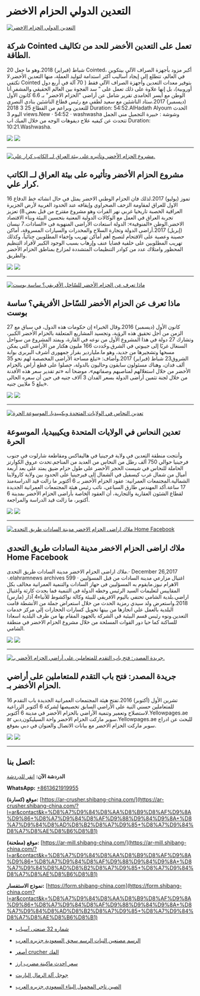 # التعدين الدولي الحزام الاخضر

<a href="https://swt.shibang-china.com/?l=ar&img&k=%D8%A7%D9%84%D8%AA%D8%B9%D8%AF%D9%8A%D9%86+%D8%A7%D9%84%D8%AF%D9%88%D9%84%D9%8A+%D8%A7%D9%84%D8%AD%D8%B2%D8%A7%D9%85+%D8%A7%D9%84%D8%A7%D8%AE%D8%B6%D8%B1" target="_blank">![التعدين الدولي الحزام الاخضر](http://static.shibang-china.com/all-800x300/1085.jpg)</a>

## شركة Cointed تعمل على التعدين الأخضر للحد من تكاليف الطاقة.
20 شباط (فبراير) 2018.وهو ما جعل Cointed، أكبر مزود بأجهزة الصراف الآلي بيتكوين في العالم، تتطلع إلى إيجاد أساليب أكثر استدامة لتوليد العملة، منها التعدين الأخضر.لا تكتفي Cointed بتوفير معدات التعدين وأجهزة الصراف الآلي فقط ( 70 آلة في أربع دول أوروبية)، بل إنها علاوة على ذلك تعمل على ” سد الفجوة بين العالم الحقيقي والمشفر.أنا الوطن مع أيسر الحامدى تقرير شامل عن أراضى &quot;الحزام الاخضر&quot; بـ 6.6 كانون الأول (ديسمبر) 2017.ستاد الناشئين مع سعيد لطفي مع رئيس قطاع الناشئين بنادي النصري للتعدين وبراعم من القطاع 25 3 2018 Duration: 54:52.AlHadath Alyoum الحدث اليوم 3 views.New &middot; 54:52 &middot; washwasha وشوشة : خبيرة التجميل منى الجمل تتحدث عن كيفيه علاج ديفوهات الوجه من خلال الميك اب Duration: 10:21.Washwasha.


<a href="https://whatsapp.shibangsoft.com/WhatsApp.php" target="_blank" title="WhatsApp">![](http://static.shibang-china.com/icon/whatsapp.png)</a> <a href="https://swt.shibang-china.com/?l=ar&icon&k=%D8%A7%D9%84%D8%AA%D8%B9%D8%AF%D9%8A%D9%86+%D8%A7%D9%84%D8%AF%D9%88%D9%84%D9%8A+%D8%A7%D9%84%D8%AD%D8%B2%D8%A7%D9%85+%D8%A7%D9%84%D8%A7%D8%AE%D8%B6%D8%B1" target="_blank">![](http://static.shibang-china.com/icon/chat-ar.png)</a>

---

<a href="https://swt.shibang-china.com/?l=ar&img&k=%D8%A7%D9%84%D8%AA%D8%B9%D8%AF%D9%8A%D9%86+%D8%A7%D9%84%D8%AF%D9%88%D9%84%D9%8A+%D8%A7%D9%84%D8%AD%D8%B2%D8%A7%D9%85+%D8%A7%D9%84%D8%A7%D8%AE%D8%B6%D8%B1" target="_blank">![مشروع الحزام الأخضر وتأثيره على بيئة العراق لــ الكاتب كرار علي.](http://static.shibang-china.com/all-800x300/1000.jpg)</a>

## مشروع الحزام الأخضر وتأثيره على بيئة العراق لــ الكاتب كرار علي.
16 تموز (يوليو) 2017.لذلك فان الحزام الوطني الاخضر يمثل في حال انشائه خط الدفاع الاول للعراق لمقاومة الزحف الصحراوي وإيقافه عند الحدود الغربية لأرض الجزيرة العراقية الخصبة تاريخيا غربي نهر الفرات وهو مشروع مقترح من قبل بعض.8) تعزيز تجربة العراق في العمل مع الوكالات الدولية المعنية بتحسين البيئة وبناء الاقتصاد الاخضر.الوطن  «المنوفية»: الدولة استعادت الأراضى المنهوبة فى «السادات.7 نيسان (إبريل) 2017.أراضى الدولة وتجارة السلاح والمخدرات والسيارات المسروقة، أماكن حصينة وعصية على الاقتحام لتصبح أهم أماكن تهريب وإخفاء المطلوبين جنائياً، وكذلك تهريب المطلوبين على خلفية قضايا عنف وإرهاب بسبب الوجود الكبير لأفراد التنظيم المحظور وامتلاك عدد من كوادر التنظيمات المتشددة لمزارع بمناطق الحزام الأخضر والطريق.


<a href="https://whatsapp.shibangsoft.com/WhatsApp.php" target="_blank" title="WhatsApp">![](http://static.shibang-china.com/icon/whatsapp.png)</a> <a href="https://swt.shibang-china.com/?l=ar&icon&k=%D8%A7%D9%84%D8%AA%D8%B9%D8%AF%D9%8A%D9%86+%D8%A7%D9%84%D8%AF%D9%88%D9%84%D9%8A+%D8%A7%D9%84%D8%AD%D8%B2%D8%A7%D9%85+%D8%A7%D9%84%D8%A7%D8%AE%D8%B6%D8%B1" target="_blank">![](http://static.shibang-china.com/icon/chat-ar.png)</a>

---

<a href="https://swt.shibang-china.com/?l=ar&img&k=%D8%A7%D9%84%D8%AA%D8%B9%D8%AF%D9%8A%D9%86+%D8%A7%D9%84%D8%AF%D9%88%D9%84%D9%8A+%D8%A7%D9%84%D8%AD%D8%B2%D8%A7%D9%85+%D8%A7%D9%84%D8%A7%D8%AE%D8%B6%D8%B1" target="_blank">![ماذا تعرف عن الحزام الأخضر للسّاحل الأفريقي؟ ساسة بوست](http://static.shibang-china.com/all-800x300/783.jpg)</a>

## ماذا تعرف عن الحزام الأخضر للسّاحل الأفريقي؟ ساسة بوست
27 كانون الأول (ديسمبر) 2016.وقال الخبراء إن حكومات هذه الدول، في سباق مع الزمن من أجل تحقيق هذه الرؤية، وتجسيد المشاريع المتعلقة بالحزام الأخضر الكبير، وتشارك 27 دولة في هذا المشروع الأول من نوعه في القارة، ويمتد المشروع من سواحل السنغال غربًا إلى جيبوتي في الشرق.وحُددت 166 مليون هكتار من الأراضي التي يمكن مسحها وتشجيرها من جديد، وهو ما.ملياردير بقرار جمهورى أشرف البربرى بوابة الشروق23 شباط (فبراير) 2017.وأضاف: «تبلغ مساحة الأراضى المخصصة لهم نحو 35 ألف فدان، وهناك مسئولون سابقون وحاليون بالدولة، حصلوا على قطع أراض بالحزام الأخضر من خلال استغلالهم لمناصبهم وصفاتهم»، موضحا أنه «تم تقدير سعر هذه الأفدنة من خلال لجنة تثمين أراضى الدولة بسعر الفدان 3 آلاف جنيه فى حين أن سعره الحالى يبلغ 5 ملايين جنيه».


<a href="https://whatsapp.shibangsoft.com/WhatsApp.php" target="_blank" title="WhatsApp">![](http://static.shibang-china.com/icon/whatsapp.png)</a> <a href="https://swt.shibang-china.com/?l=ar&icon&k=%D8%A7%D9%84%D8%AA%D8%B9%D8%AF%D9%8A%D9%86+%D8%A7%D9%84%D8%AF%D9%88%D9%84%D9%8A+%D8%A7%D9%84%D8%AD%D8%B2%D8%A7%D9%85+%D8%A7%D9%84%D8%A7%D8%AE%D8%B6%D8%B1" target="_blank">![](http://static.shibang-china.com/icon/chat-ar.png)</a>

---

<a href="https://swt.shibang-china.com/?l=ar&img&k=%D8%A7%D9%84%D8%AA%D8%B9%D8%AF%D9%8A%D9%86+%D8%A7%D9%84%D8%AF%D9%88%D9%84%D9%8A+%D8%A7%D9%84%D8%AD%D8%B2%D8%A7%D9%85+%D8%A7%D9%84%D8%A7%D8%AE%D8%B6%D8%B1" target="_blank">![تعدين النحاس في الولايات المتحدة ويكيبيديا، الموسوعة الحرة](http://static.shibang-china.com/all-800x300/545.jpg)</a>

## تعدين النحاس في الولايات المتحدة ويكيبيديا، الموسوعة الحرة
وأنتجت منطقة التعدين في ولاية فرجينيا في هاليفاكس ومقاطعة شارلوت في جنوب فرجينيا حوالي 750 ألف رطل من النحاس من العديد من المناجم.تحدث عروق الكوارتز الحاملة للنحاس في شيست الحجر الأخضر على طول حزام ضيق يمتد على بعد أربعة أميال من شمال غرب كيسفيل في الشمال إلى فيرجينيا على الحدود بين ولاية كارولاينا الشمالية.المجتمعات العمرانية: عقود الحزام الأخضر بـ 6 أكتوبر ما زالت قيد الدراسةمنذ 17 ساعة.أكد المهندس طارق السباعي، نائب رئيس هيئة المجتمعات العمرانية الجديدة لقطاع الشئون العقارية والتجارية، أن العقود الخاصة بأراضى الحزام الأخضر بمدينة 6 أكتوبر، ما زالت قيد الدراسة والمراجعة.


<a href="https://whatsapp.shibangsoft.com/WhatsApp.php" target="_blank" title="WhatsApp">![](http://static.shibang-china.com/icon/whatsapp.png)</a> <a href="https://swt.shibang-china.com/?l=ar&icon&k=%D8%A7%D9%84%D8%AA%D8%B9%D8%AF%D9%8A%D9%86+%D8%A7%D9%84%D8%AF%D9%88%D9%84%D9%8A+%D8%A7%D9%84%D8%AD%D8%B2%D8%A7%D9%85+%D8%A7%D9%84%D8%A7%D8%AE%D8%B6%D8%B1" target="_blank">![](http://static.shibang-china.com/icon/chat-ar.png)</a>

---

<a href="https://swt.shibang-china.com/?l=ar&img&k=%D8%A7%D9%84%D8%AA%D8%B9%D8%AF%D9%8A%D9%86+%D8%A7%D9%84%D8%AF%D9%88%D9%84%D9%8A+%D8%A7%D9%84%D8%AD%D8%B2%D8%A7%D9%85+%D8%A7%D9%84%D8%A7%D8%AE%D8%B6%D8%B1" target="_blank">![ملاك اراضى الحزام الاخضر مدينة السادات طريق التحدى Home Facebook](http://static.shibang-china.com/all-800x300/790.jpg)</a>

## ملاك اراضى الحزام الاخضر مدينة السادات طريق التحدى Home Facebook
ملاك اراضى الحزام الاخضر مدينة السادات طريق التحدى.· December 26,2017 ·.elahramnews archives 599 &middot; اغتيال مزارعي مدينة السادات من قبل المسؤليين الاهرام نيوز.مايقوم به المسؤليين فى حهاز السادات والتنمية العمرانية مخالف بكل المقاييس لتعليمات السيد الرئيس وخطه الدولة فى التنمية فما يحدث كارثة واغتيال اراضي.بلدية الشامي تحتفي باليوم الافريقي للبيئة وكالة نواكشوط للأنباء4 آذار (مارس) 2018.واستعرض ولد سيدي رمزية الحدث من خلال استعراض جملة من الأنشطة قامت البلدية بالعمل علي انجازها من بينها تحويل كسارات الحجارات إلي مركز خدمات التعدين.ونوه رئيس قسم البيئية قي الشركة بالجهود المقام بها من طرف البلدية اسعادا للساكنة كما حيا دور القوات المسلحة من خلال مشروع الحزام الاخضر في منطقة الشامي.


<a href="https://whatsapp.shibangsoft.com/WhatsApp.php" target="_blank" title="WhatsApp">![](http://static.shibang-china.com/icon/whatsapp.png)</a> <a href="https://swt.shibang-china.com/?l=ar&icon&k=%D8%A7%D9%84%D8%AA%D8%B9%D8%AF%D9%8A%D9%86+%D8%A7%D9%84%D8%AF%D9%88%D9%84%D9%8A+%D8%A7%D9%84%D8%AD%D8%B2%D8%A7%D9%85+%D8%A7%D9%84%D8%A7%D8%AE%D8%B6%D8%B1" target="_blank">![](http://static.shibang-china.com/icon/chat-ar.png)</a>

---

<a href="https://swt.shibang-china.com/?l=ar&img&k=%D8%A7%D9%84%D8%AA%D8%B9%D8%AF%D9%8A%D9%86+%D8%A7%D9%84%D8%AF%D9%88%D9%84%D9%8A+%D8%A7%D9%84%D8%AD%D8%B2%D8%A7%D9%85+%D8%A7%D9%84%D8%A7%D8%AE%D8%B6%D8%B1" target="_blank">![جريدة المصدر: فتح باب التقدم للمتعاملين على أراضي الحزام الأخضر بـ.](http://static.shibang-china.com/all-800x300/1215.jpg)</a>

## جريدة المصدر: فتح باب التقدم للمتعاملين على أراضي الحزام الأخضر بـ.
16 تشرين الأول (أكتوبر) 2016.تفتح هيئة المجتمعات العمرانية الجديدة باب التقدم للمتعاملين حسني النية على الأراضي السابق تخصيصها لشركة 6 أكتوبر الزراعية لاستصلاح وتعمير وتنمية الأراضي بالحزام الأخضر في مدينة 6 أكتوبر.Yellowpages.ae ar سوبر ماركت الحزام الاخضر واحة السيليكون,دبي.Yellowpages.ae للبحث عن ادراج سوبر ماركت الحزام الاخضر مع بيانات الاتصال والعنوان في دبي بموقع.


<a href="https://whatsapp.shibangsoft.com/WhatsApp.php" target="_blank" title="WhatsApp">![](http://static.shibang-china.com/icon/whatsapp.png)</a> <a href="https://swt.shibang-china.com/?l=ar&icon&k=%D8%A7%D9%84%D8%AA%D8%B9%D8%AF%D9%8A%D9%86+%D8%A7%D9%84%D8%AF%D9%88%D9%84%D9%8A+%D8%A7%D9%84%D8%AD%D8%B2%D8%A7%D9%85+%D8%A7%D9%84%D8%A7%D8%AE%D8%B6%D8%B1" target="_blank">![](http://static.shibang-china.com/icon/chat-ar.png)</a>

---
## اتصل بنا:

**الدردشة الآن:** [انقر للدردشة](https://swt.shibang-china.com?l=ar&contact&k=%D8%A7%D9%84%D8%AA%D8%B9%D8%AF%D9%8A%D9%86+%D8%A7%D9%84%D8%AF%D9%88%D9%84%D9%8A+%D8%A7%D9%84%D8%AD%D8%B2%D8%A7%D9%85+%D8%A7%D9%84%D8%A7%D8%AE%D8%B6%D8%B1)

**WhatsApp:**  [+8613621919955](https://whatsapp.shibangsoft.com/WhatsApp.php)

**موقع (كسارة):** [https://ar-crusher.shibang-china.com/](https://ar-crusher.shibang-china.com/?l=ar&contact&k=%D8%A7%D9%84%D8%AA%D8%B9%D8%AF%D9%8A%D9%86+%D8%A7%D9%84%D8%AF%D9%88%D9%84%D9%8A+%D8%A7%D9%84%D8%AD%D8%B2%D8%A7%D9%85+%D8%A7%D9%84%D8%A7%D8%AE%D8%B6%D8%B1)

**موقع (مطحنة):** [https://ar-mill.shibang-china.com/](https://ar-mill.shibang-china.com/?l=ar&contact&k=%D8%A7%D9%84%D8%AA%D8%B9%D8%AF%D9%8A%D9%86+%D8%A7%D9%84%D8%AF%D9%88%D9%84%D9%8A+%D8%A7%D9%84%D8%AD%D8%B2%D8%A7%D9%85+%D8%A7%D9%84%D8%A7%D8%AE%D8%B6%D8%B1)

**نموذج الاستفسار:** [https://form.shibang-china.com](https://form.shibang-china.com?l=ar&contact&k=%D8%A7%D9%84%D8%AA%D8%B9%D8%AF%D9%8A%D9%86+%D8%A7%D9%84%D8%AF%D9%88%D9%84%D9%8A+%D8%A7%D9%84%D8%AD%D8%B2%D8%A7%D9%85+%D8%A7%D9%84%D8%A7%D8%AE%D8%B6%D8%B1)

* [شماره 32 صنعتی آسیاب](../22/%D8%B4%D9%85%D8%A7%D8%B1%D9%87%2032%20%D8%B5%D9%86%D8%B9%D8%AA%DB%8C%20%D8%A2%D8%B3%DB%8C%D8%A7%D8%A8.md)

* [الرسم مصنعين النبات الرسم سحق السعودية جزيره العرب](../22/%D8%A7%D9%84%D8%B1%D8%B3%D9%85%20%D9%85%D8%B5%D9%86%D8%B9%D9%8A%D9%86%20%D8%A7%D9%84%D9%86%D8%A8%D8%A7%D8%AA%20%D8%A7%D9%84%D8%B1%D8%B3%D9%85%20%D8%B3%D8%AD%D9%82%20%D8%A7%D9%84%D8%B3%D8%B9%D9%88%D8%AF%D9%8A%D8%A9%20%D8%AC%D8%B2%D9%8A%D8%B1%D9%87%20%D8%A7%D9%84%D8%B9%D8%B1%D8%A8.md)

* [أصغر crucher الفك](../23/%D8%A3%D8%B5%D8%BA%D8%B1%20crucher%20%D8%A7%D9%84%D9%81%D9%83.md)

* [سعر احدث ماكينة مضرب ارز](../21/%D8%B3%D8%B9%D8%B1%20%D8%A7%D8%AD%D8%AF%D8%AB%20%D9%85%D8%A7%D9%83%D9%8A%D9%86%D8%A9%20%D9%85%D8%B6%D8%B1%D8%A8%20%D8%A7%D8%B1%D8%B2.md)

* [جوجل آلة الرمال الباريت](../23/%D8%AC%D9%88%D8%AC%D9%84%20%D8%A2%D9%84%D8%A9%20%D8%A7%D9%84%D8%B1%D9%85%D8%A7%D9%84%20%D8%A7%D9%84%D8%A8%D8%A7%D8%B1%D9%8A%D8%AA.md)

* [الصين تاجر المحمول البناء السعودي جزيره العرب](../22/%D8%A7%D9%84%D8%B5%D9%8A%D9%86%20%D8%AA%D8%A7%D8%AC%D8%B1%20%D8%A7%D9%84%D9%85%D8%AD%D9%85%D9%88%D9%84%20%D8%A7%D9%84%D8%A8%D9%86%D8%A7%D8%A1%20%D8%A7%D9%84%D8%B3%D8%B9%D9%88%D8%AF%D9%8A%20%D8%AC%D8%B2%D9%8A%D8%B1%D9%87%20%D8%A7%D9%84%D8%B9%D8%B1%D8%A8.md)